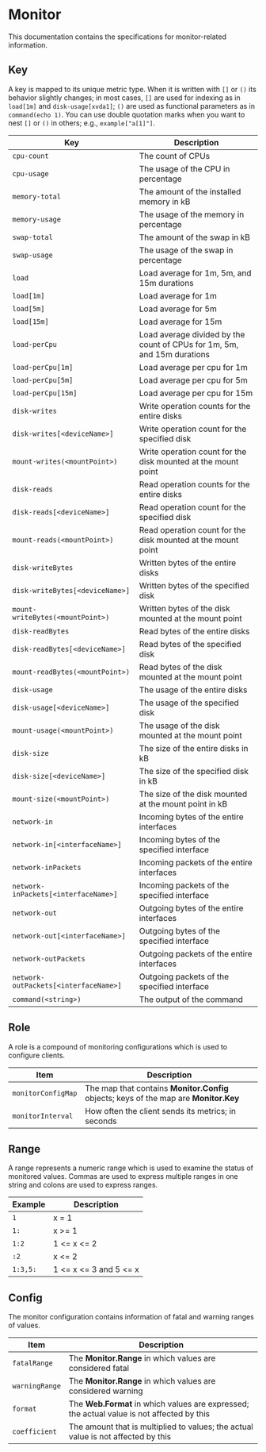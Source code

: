 # Monitor

This documentation contains the specifications for monitor-related information.

## Key

A key is mapped to its unique metric type. When it is written with `[]` or `()` its behavior slightly changes; in most cases, `[]` are used for indexing as in `load[1m]` and `disk-usage[xvda1]`; `()` are used as functional parameters as in `command(echo 1)`. You can use double quotation marks when you want to nest `[]` or `()` in others; e.g., `example["a[1]"]`.

|Key|Description|
|-|-|
|`cpu-count`|The count of CPUs|
|`cpu-usage`|The usage of the CPU in percentage|
|`memory-total`|The amount of the installed memory in kB|
|`memory-usage`|The usage of the memory in percentage|
|`swap-total`|The amount of the swap in kB|
|`swap-usage`|The usage of the swap in percentage|
|`load`|Load average for 1m, 5m, and 15m durations|
|`load[1m]`|Load average for 1m|
|`load[5m]`|Load average for 5m|
|`load[15m]`|Load average for 15m|
|`load-perCpu`|Load average divided by the count of CPUs for 1m, 5m, and 15m durations|
|`load-perCpu[1m]`|Load average per cpu for 1m|
|`load-perCpu[5m]`|Load average per cpu for 5m|
|`load-perCpu[15m]`|Load average per cpu for 15m|
|`disk-writes`|Write operation counts for the entire disks|
|`disk-writes[<deviceName>]`|Write operation count for the specified disk|
|`mount-writes(<mountPoint>)`|Write operation count for the disk mounted at the mount point|
|`disk-reads`|Read operation counts for the entire disks|
|`disk-reads[<deviceName>]`|Read operation count for the specified disk|
|`mount-reads(<mountPoint>)`|Read operation count for the disk mounted at the mount point|
|`disk-writeBytes`|Written bytes of the entire disks|
|`disk-writeBytes[<deviceName>]`|Written bytes of the specified disk|
|`mount-writeBytes(<mountPoint>)`|Written bytes of the disk mounted at the mount point|
|`disk-readBytes`|Read bytes of the entire disks|
|`disk-readBytes[<deviceName>]`|Read bytes of the specified disk|
|`mount-readBytes(<mountPoint>)`|Read bytes of the disk mounted at the mount point|
|`disk-usage`|The usage of the entire disks|
|`disk-usage[<deviceName>]`|The usage of the specified disk|
|`mount-usage(<mountPoint>)`|The usage of the disk mounted at the mount point|
|`disk-size`|The size of the entire disks in kB|
|`disk-size[<deviceName>]`|The size of the specified disk in kB|
|`mount-size(<mountPoint>)`|The size of the disk mounted at the mount point in kB|
|`network-in`|Incoming bytes of the entire interfaces|
|`network-in[<interfaceName>]`|Incoming bytes of the specified interface|
|`network-inPackets`|Incoming packets of the entire interfaces|
|`network-inPackets[<interfaceName>]`|Incoming packets of the specified interface|
|`network-out`|Outgoing bytes of the entire interfaces|
|`network-out[<interfaceName>]`|Outgoing bytes of the specified interface|
|`network-outPackets`|Outgoing packets of the entire interfaces|
|`network-outPackets[<interfaceName>]`|Outgoing packets of the specified interface|
|`command(<string>)`|The output of the command|


## Role

A role is a compound of monitoring configurations which is used to configure clients.

|Item|Description|
|-|-|
|`monitorConfigMap`|The map that contains **Monitor.Config** objects; keys of the map are **Monitor.Key**|
|`monitorInterval`|How often the client sends its metrics; in seconds|

## Range

A range represents a numeric range which is used to examine the status of monitored values. Commas are used to express multiple ranges in one string and colons are used to express ranges.

|Example|Description|
|-|-|
|`1`|x = 1|
|`1:`|x >= 1|
|`1:2`|1 <= x <= 2|
|`:2`|x <= 2|
|`1:3,5:`|1 <= x <= 3 and 5 <= x|

## Config

The monitor configuration contains information of fatal and warning ranges of values.

|Item|Description|
|-|-|
|`fatalRange`|The **Monitor.Range** in which values are considered fatal|
|`warningRange`|The **Monitor.Range** in which values are considered warning|
|`format`|The **Web.Format** in which values are expressed; the actual value is not affected by this|
|`coefficient`|The amount that is multiplied to values; the actual value is not affected by this|